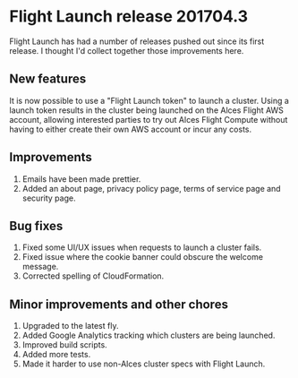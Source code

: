 # Flight Launch release 201704.3

Flight Launch has had a number of releases pushed out since its first release.
I thought I'd collect together those improvements here.

## New features

It is now possible to use a "Flight Launch token" to launch a cluster.  Using
a launch token results in the cluster being launched on the Alces Flight AWS
account, allowing interested parties to try out Alces Flight Compute without
having to either create their own AWS account or incur any costs.

## Improvements

 1. Emails have been made prettier.
 2. Added an about page, privacy policy page, terms of service page and
    security page.

## Bug fixes

 1. Fixed some UI/UX issues when requests to launch a cluster fails.
 2. Fixed issue where the cookie banner could obscure the welcome message.
 3. Corrected spelling of CloudFormation.

## Minor improvements and other chores

 1. Upgraded to the latest fly.
 2. Added Google Analytics tracking which clusters are being launched.
 3. Improved build scripts.
 4. Added more tests.
 5. Made it harder to use non-Alces cluster specs with Flight Launch.
